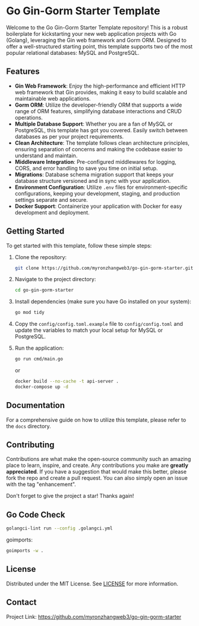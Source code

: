 # Go Gin-Gorm Starter Template

Welcome to the Go Gin-Gorm Starter Template repository! This is a robust boilerplate for kickstarting your new web application projects with Go (Golang), leveraging the Gin web framework and Gorm ORM. Designed to offer a well-structured starting point, this template supports two of the most popular relational databases: MySQL and PostgreSQL.

## Features

- **Gin Web Framework**: Enjoy the high-performance and efficient HTTP web framework that Gin provides, making it easy to build scalable and maintainable web applications.
- **Gorm ORM**: Utilize the developer-friendly ORM that supports a wide range of ORM features, simplifying database interactions and CRUD operations.
- **Multiple Database Support**: Whether you are a fan of MySQL or PostgreSQL, this template has got you covered. Easily switch between databases as per your project requirements.
- **Clean Architecture**: The template follows clean architecture principles, ensuring separation of concerns and making the codebase easier to understand and maintain.
- **Middleware Integration**: Pre-configured middlewares for logging, CORS, and error handling to save you time on initial setup.
- **Migrations**: Database schema migration support that keeps your database structure versioned and in sync with your application.
- **Environment Configuration**: Utilize `.env` files for environment-specific configurations, keeping your development, staging, and production settings separate and secure.
- **Docker Support**: Containerize your application with Docker for easy development and deployment.

## Getting Started

To get started with this template, follow these simple steps:

1. Clone the repository:
   ```bash
   git clone https://github.com/myronzhangweb3/go-gin-gorm-starter.git
   ```

2. Navigate to the project directory:
   ```bash
   cd go-gin-gorm-starter
   ```

3. Install dependencies (make sure you have Go installed on your system):
   ```bash
   go mod tidy
   ```

4. Copy the `config/config.toml.example` file to `config/config.toml` and update the variables to match your local setup for MySQL or PostgreSQL.

5. Run the application:
   ```bash
   go run cmd/main.go
   ```
   or
   ```bash
   docker build --no-cache -t api-server .
   docker-compose up -d
   ```

## Documentation

For a comprehensive guide on how to utilize this template, please refer to the `docs` directory.

## Contributing

Contributions are what make the open-source community such an amazing place to learn, inspire, and create. Any contributions you make are **greatly appreciated**. If you have a suggestion that would make this better, please fork the repo and create a pull request. You can also simply open an issue with the tag "enhancement".

Don't forget to give the project a star! Thanks again!

## Go Code Check

```bash
golangci-lint run --config .golangci.yml
```

goimports:

```bash
goimports -w .
```

## License

Distributed under the MIT License. See [LICENSE](./LICENSE) for more information.

## Contact

Project Link: https://github.com/myronzhangweb3/go-gin-gorm-starter
